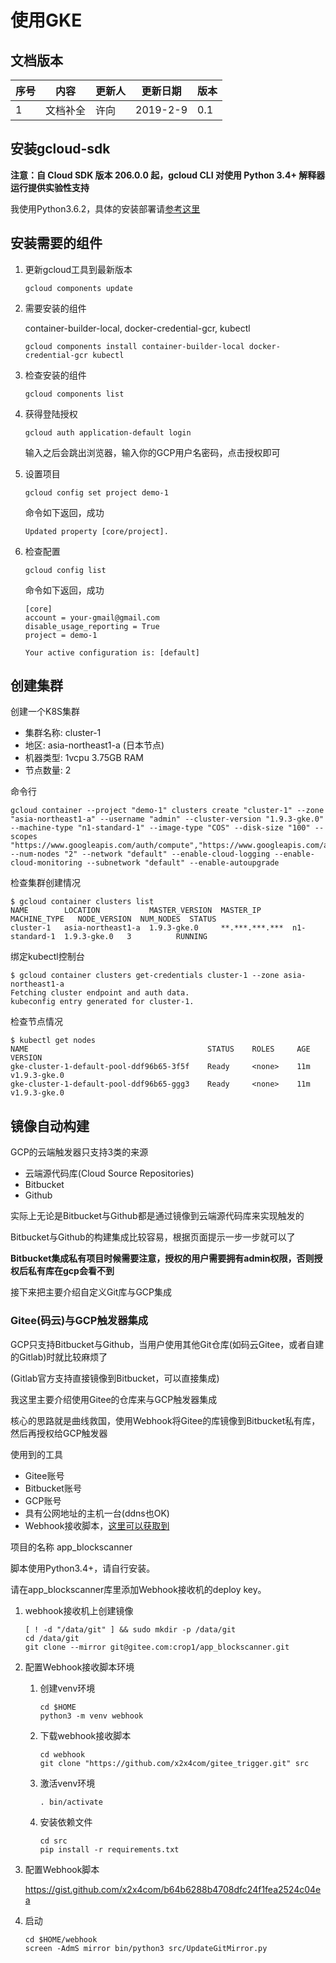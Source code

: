 # 使用GKE

## 文档版本
序号 | 内容 | 更新人 | 更新日期 | 版本
---| --- | --- | --- | ---
1 | 文档补全 | 许向 | 2019-2-9 | 0.1


## 安装gcloud-sdk

**注意：自 Cloud SDK 版本 206.0.0 起，gcloud CLI 对使用 Python 3.4+ 解释器运行提供实验性支持**

我使用Python3.6.2，具体的安装部署请[参考这里](https://cloud.google.com/sdk/docs/)


## 安装需要的组件

1. 更新gcloud工具到最新版本

   ```
   gcloud components update
   ```

2. 需要安装的组件

   container-builder-local, docker-credential-gcr, kubectl

   ```
   gcloud components install container-builder-local docker-credential-gcr kubectl
   ```

3. 检查安装的组件

   ```
   gcloud components list
   ```

4. 获得登陆授权

   ```
   gcloud auth application-default login
   ```

   输入之后会跳出浏览器，输入你的GCP用户名密码，点击授权即可


5. 设置项目


   ```
   gcloud config set project demo-1
   ```

   命令如下返回，成功

   ```
   Updated property [core/project].
   ```

6. 检查配置

   ```
   gcloud config list
   ```

   命令如下返回，成功

   ```
   [core]
   account = your-gmail@gmail.com
   disable_usage_reporting = True
   project = demo-1

   Your active configuration is: [default]
   ```


## 创建集群

创建一个K8S集群

- 集群名称: cluster-1
- 地区: asia-northeast1-a (日本节点)
- 机器类型:  1vcpu 3.75GB RAM
- 节点数量: 2

命令行

```
gcloud container --project "demo-1" clusters create "cluster-1" --zone "asia-northeast1-a" --username "admin" --cluster-version "1.9.3-gke.0" --machine-type "n1-standard-1" --image-type "COS" --disk-size "100" --scopes "https://www.googleapis.com/auth/compute","https://www.googleapis.com/auth/devstorage.read_only","https://www.googleapis.com/auth/logging.write","https://www.googleapis.com/auth/monitoring","https://www.googleapis.com/auth/servicecontrol","https://www.googleapis.com/auth/service.management.readonly","https://www.googleapis.com/auth/trace.append" --num-nodes "2" --network "default" --enable-cloud-logging --enable-cloud-monitoring --subnetwork "default" --enable-autoupgrade
```

检查集群创建情况

```
$ gcloud container clusters list
NAME        LOCATION           MASTER_VERSION  MASTER_IP       MACHINE_TYPE   NODE_VERSION  NUM_NODES  STATUS
cluster-1   asia-northeast1-a  1.9.3-gke.0     **.***.***.***  n1-standard-1  1.9.3-gke.0   3          RUNNING
```

绑定kubectl控制台

```
$ gcloud container clusters get-credentials cluster-1 --zone asia-northeast1-a
Fetching cluster endpoint and auth data.
kubeconfig entry generated for cluster-1.
```

检查节点情况

```
$ kubectl get nodes
NAME                                        STATUS    ROLES     AGE       VERSION
gke-cluster-1-default-pool-ddf96b65-3f5f    Ready     <none>    11m       v1.9.3-gke.0
gke-cluster-1-default-pool-ddf96b65-ggg3    Ready     <none>    11m       v1.9.3-gke.0
```


## 镜像自动构建

GCP的云端触发器只支持3类的来源

- 云端源代码库(Cloud Source Repositories)
- Bitbucket
- Github

实际上无论是Bitbucket与Github都是通过镜像到云端源代码库来实现触发的

Bitbucket与Github的构建集成比较容易，根据页面提示一步一步就可以了

**Bitbucket集成私有项目时候需要注意，授权的用户需要拥有admin权限，否则授权后私有库在gcp会看不到**

接下来把主要介绍自定义Git库与GCP集成


### Gitee(码云)与GCP触发器集成

GCP只支持Bitbucket与Github，当用户使用其他Git仓库(如码云Gitee，或者自建的Gitlab)时就比较麻烦了

(Gitlab官方支持直接镜像到Bitbucket，可以直接集成)

我这里主要介绍使用Gitee的仓库来与GCP触发器集成

核心的思路就是曲线救国，使用Webhook将Gitee的库镜像到Bitbucket私有库，然后再授权给GCP触发器


使用到的工具

- Gitee账号
- Bitbucket账号
- GCP账号
- 具有公网地址的主机一台(ddns也OK)
- Webhook接收脚本，[这里可以获取到](https://github.com/x2x4com/gitee_trigger)

项目的名称
app_blockscanner

脚本使用Python3.4+，请自行安装。

请在app_blockscanner库里添加Webhook接收机的deploy key。

1. webhook接收机上创建镜像
   ```
   [ ! -d "/data/git" ] && sudo mkdir -p /data/git
   cd /data/git
   git clone --mirror git@gitee.com:crop1/app_blockscanner.git
   ```

2. 配置Webhook接收脚本环境
   1. 创建venv环境
      ```
      cd $HOME
      python3 -m venv webhook
      ```
   2. 下载webhook接收脚本
      ```
      cd webhook
      git clone "https://github.com/x2x4com/gitee_trigger.git" src
      ```
   3. 激活venv环境
      ```
      . bin/activate
      ```
   4. 安装依赖文件
      ```
      cd src
      pip install -r requirements.txt
      ```

3. 配置Webhook脚本

   https://gist.github.com/x2x4com/b64b6288b4708dfc24f1fea2524c04ea

4. 启动

   ```
   cd $HOME/webhook
   screen -AdmS mirror bin/python3 src/UpdateGitMirror.py
   ```
